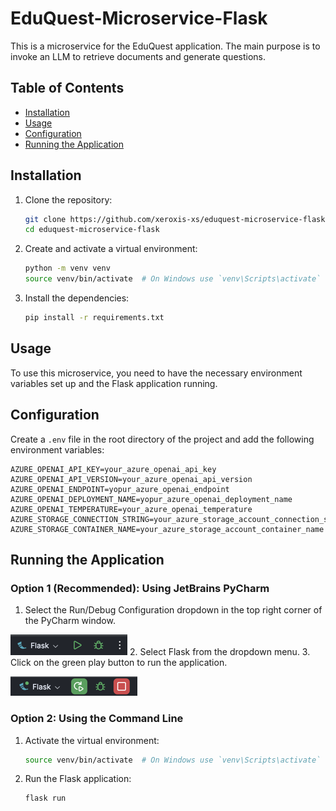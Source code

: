 # EduQuest-Microservice-Flask

This is a microservice for the EduQuest application. The main purpose is to invoke an LLM to retrieve documents and generate questions.

## Table of Contents

- [Installation](#installation)
- [Usage](#usage)
- [Configuration](#configuration)
- [Running the Application](#running-the-application)

## Installation

1. Clone the repository:
    ```sh
    git clone https://github.com/xeroxis-xs/eduquest-microservice-flask.git
    cd eduquest-microservice-flask
    ```

2. Create and activate a virtual environment:
    ```sh
    python -m venv venv
    source venv/bin/activate  # On Windows use `venv\Scripts\activate`
    ```

3. Install the dependencies:
    ```sh
    pip install -r requirements.txt
    ```

## Usage

To use this microservice, you need to have the necessary environment variables set up and the Flask application running.

## Configuration

Create a `.env` file in the root directory of the project and add the following environment variables:
```env
AZURE_OPENAI_API_KEY=your_azure_openai_api_key
AZURE_OPENAI_API_VERSION=your_azure_openai_api_version
AZURE_OPENAI_ENDPOINT=yopur_azure_openai_endpoint
AZURE_OPENAI_DEPLOYMENT_NAME=yopur_azure_openai_deployment_name
AZURE_OPENAI_TEMPERATURE=your_azure_openai_temperature
AZURE_STORAGE_CONNECTION_STRING=your_azure_storage_account_connection_string
AZURE_STORAGE_CONTAINER_NAME=your_azure_storage_account_container_name
```

## Running the Application

### Option 1 (Recommended): Using JetBrains PyCharm
1. Select the Run/Debug Configuration dropdown in the top right corner of the PyCharm window.

![img.png](img.png)
2. Select Flask from the dropdown menu.
3. Click on the green play button to run the application.

![img_1.png](img_1.png)

### Option 2: Using the Command Line
1. Activate the virtual environment:
    ```sh
    source venv/bin/activate  # On Windows use `venv\Scripts\activate`
    ```
2. Run the Flask application:
    ```sh
    flask run
    ```
